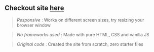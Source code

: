 ## Checkout site [here](https://okay-head.github.io/Responsive-DezyIt-clone/)


>_Responsive_ : Works on different screen sizes, try resizing your browser window

>_No frameworks used_ : Made with pure HTML, CSS and vanilla JS

>_Original code_ : Created the site from scratch, zero starter files 

